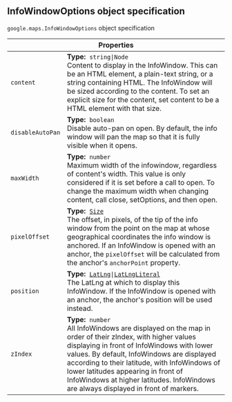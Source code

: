<h2 id="InfoWindowOptions"> InfoWindowOptions object specification </h2><p>
<code><span itemprop="path">google.maps</span>.<span itemprop="name">InfoWindowOptions</span></code>
object specification
</p><div class="devsite-table-wrapper"><table class="properties responsive" summary="interface InfoWindowOptions - Properties">
<thead>
<tr><th colspan="2">Properties</th>
</tr></thead>
<tbody>
<tr>
<td><code><span>content</span></code></td>
<td><div><strong>Type:</strong>&nbsp; <code>string|Node</code></div>
<div class="desc">Content to display in the InfoWindow. This can be an HTML element, a plain-text string, or a string containing HTML. The InfoWindow will be sized according to the content. To set an explicit size for the content, set content to be a HTML element with that size.</div></td>
</tr>
<tr>
<td><code><span>disableAutoPan</span></code></td>
<td><div><strong>Type:</strong>&nbsp; <code>boolean</code></div>
<div class="desc">Disable auto-pan on open. By default, the info window will pan the map so that it is fully visible when it opens.</div></td>
</tr>
<tr>
<td><code><span>maxWidth</span></code></td>
<td><div><strong>Type:</strong>&nbsp; <code>number</code></div>
<div class="desc">Maximum width of the infowindow, regardless of content's width. This value is only considered if it is set before a call to open. To change the maximum width when changing content, call close, setOptions, and then open.</div></td>
</tr>
<tr>
<td><code><span>pixelOffset</span></code></td>
<td><div><strong>Type:</strong>&nbsp; <code><a href="https://github.com/amenadiel/google-maps-documentation/blob/master/docs/Size.md">Size</a></code></div>
<div class="desc">The offset, in pixels, of the tip of the info window from the point on the map at whose geographical coordinates the info window is anchored. If an InfoWindow is opened with an anchor, the <code>pixelOffset</code> will be calculated from the anchor's <code>anchorPoint</code> property.</div></td>
</tr>
<tr>
<td><code><span>position</span></code></td>
<td><div><strong>Type:</strong>&nbsp; <code><a href="https://github.com/amenadiel/google-maps-documentation/blob/master/docs/LatLng.md">LatLng</a>|<a href="https://github.com/amenadiel/google-maps-documentation/blob/master/docs/LatLngLiteral.md">LatLngLiteral</a></code></div>
<div class="desc">The LatLng at which to display this InfoWindow. If the InfoWindow is opened with an anchor, the anchor's position will be used instead.</div></td>
</tr>
<tr>
<td><code><span>zIndex</span></code></td>
<td><div><strong>Type:</strong>&nbsp; <code>number</code></div>
<div class="desc">All InfoWindows are displayed on the map in order of their zIndex, with higher values displaying in front of InfoWindows with lower values. By default, InfoWindows are displayed according to their latitude, with InfoWindows of lower latitudes appearing in front of InfoWindows at higher latitudes. InfoWindows are always displayed in front of markers.</div></td>
</tr>
</tbody>
</table></div>